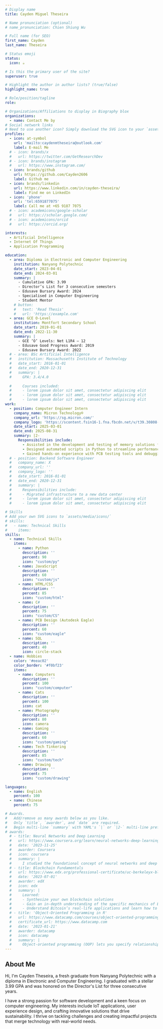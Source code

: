 ```yaml
---
# Display name
title: Cayden Miguel Theseira

# Name pronunciation (optional)
# name_pronunciation: Chien Shiung Wu

# Full name (for SEO)
first_name: Cayden
last_name: Theseira

# Status emoji
status:
  icon: ☕️

# Is this the primary user of the site?
superuser: true

# Highlight the author in author lists? (true/false)
highlight_name: true

# Role/position/tagline
role: ‎

# Organizations/Affiliations to display in Biography blox
organizations:
  - name: Contact Me by
# Social network links
# Need to use another icon? Simply download the SVG icon to your `assets/media/icons/` folder.
profiles:
  - icon: at-symbol
    url: 'mailto:caydenmtheseira@outlook.com'
    label: E-mail Me
  # - icon: brands/x
  #   url: https://twitter.com/GetResearchDev
  # - icon: brands/instagram
  #   url: https://www.instagram.com/
  - icon: brands/github
    url: https://github.com/Cayden2606
    label: Github me
  - icon: brands/linkedin
    url: https://www.linkedin.com/in/cayden-theseira/
    label: Find me on LinkedIn
  - icon: 'phone'
    url: 'tel:6591877075'
    label: Call me at +65 9187 7075
  # - icon: academicons/google-scholar
  #   url: https://scholar.google.com/
  # - icon: academicons/orcid
  #   url: https://orcid.org/

interests:
  - Artificial Intelligence
  - Internet Of Things
  - Application Programming

education:
  - area: Diploma in Electronic and Computer Engineering
    institution: Nanyang Polytechnic
    date_start: 2023-04-01
    date_end: 2024-03-01
    summary: |
      - Cumulative GPA: 3.99
      - Director’s List for 3 consecutive semesters
      - Edusave Bursary Award: 2024
      - Specialised in Computer Engineering
      - Student Mentor
    # button:
    #   text: 'Read Thesis'
    #   url: 'https://example.com'
  - area: GCE O-Level
    institution: Montfort Secondary School
    date_start: 2019-01-01
    date_end: 2022-11-30
    summary: |
      - GCE ‘O’ Levels: Net L1R4 – 12
      - Edusave Good Progress Award: 2019
      - Edusave Bursary Award: 2022
  # - area: BSc Artificial Intelligence
  #   institution: Massachusetts Institute of Technology
  #   date_start: 2016-01-01
  #   date_end: 2020-12-31
  #   summary: |
  #     GPA: 3.4/4.0
      
  #     Courses included:
  #     - lorem ipsum dolor sit amet, consectetur adipiscing elit
  #     - lorem ipsum dolor sit amet, consectetur adipiscing elit
  #     - lorem ipsum dolor sit amet, consectetur adipiscing elit
work:
  - position: Computer Engineer Intern
    company_name: Micron Technology®
    company_url: 'https://sg.micron.com/'
    company_logo: 'https://scontent.fsin16-1.fna.fbcdn.net/v/t39.30808-1/462593766_1057475599713657_6028837455313199_n.jpg?stp=cp6_dst-jpg_s720x720_tt6&_nc_cat=102&ccb=1-7&_nc_sid=f4b9fd&_nc_ohc=w0535QuNLvgQ7kNvgEhafmr&_nc_zt=24&_nc_ht=scontent.fsin16-1.fna&_nc_gid=AL5QZiJ6lahlPXSCrSzZgqt&oh=00_AYD06EWbPGfYtUMnELMNE2EiUDqrQ1y9-HWWo8ywSzKfKw&oe=67659452'
    date_start: 2025-03-01
    date_end: 2025-08-31
    summary: |2-
      Responsibilities include:
        - Assisted in the development and testing of memory solutions for embedded systems
        - Designed automated scripts in Python to streamline performance diagnostics for NAND products
        - Gained hands-on experience with PCB testing tools and debugging techniques
  # - position: Backend Software Engineer
  #   company_name: X
  #   company_url: ''
  #   company_logo: ''
  #   date_start: 2016-01-01
  #   date_end: 2020-12-31
  #   summary: |
  #     Responsibilities include:
  #     - Migrated infrastructure to a new data center
  #     - lorem ipsum dolor sit amet, consectetur adipiscing elit
  #     - lorem ipsum dolor sit amet, consectetur adipiscing elit

# Skills
# Add your own SVG icons to `assets/media/icons/`
# skills:
#   - name: Technical Skills
#     items:
skills:
  - name: Technical Skills
    items:
      - name: Python
        description: ''
        percent: 90
        icon: "custom/py"
      - name: JavaScript
        description: ''
        percent: 60
        icon: "custom/js"
      - name: HTML/CSS
        description: ''
        percent: 85
        icon: "custom/html"
      - name: C#
        description: ''
        percent: 75
        icon: "custom/CS"
      - name: PCB Design (Autodesk Eagle)
        description: ''
        percent: 60
        icon: "custom/eagle"
      - name: SQL
        description: ''
        percent: 40
        icon: circle-stack
  - name: Hobbies
    color: '#eeac02'
    color_border: '#f0bf23'
    items:
      - name: Computers
        description: ''
        percent: 100
        icon: "custom/computer"
      - name: Cats
        description: ''
        percent: 100
        icon: cat
      - name: Photography
        description: ''
        percent: 80
        icon: camera
      - name: Gaming
        description: ''
        percent: 60
        icon: "custom/gaming"
      - name: Tech Tinkering
        description: ''
        percent: 85
        icon: "custom/tech"
      - name: Drawing
        description: ''
        percent: 75
        icon: "custom/drawing"

languages:
  - name: English
    percent: 100
  - name: Chinese
    percent: 75

# Awards.
#   Add/remove as many awards below as you like.
#   Only `title`, `awarder`, and `date` are required.
#   Begin multi-line `summary` with YAML's `|` or `|2-` multi-line prefix and indent 2 spaces below.
# awards:
  # - title: Neural Networks and Deep Learning
  #   url: https://www.coursera.org/learn/neural-networks-deep-learning
  #   date: '2023-11-25'
  #   awarder: Coursera
  #   icon: coursera
  #   summary: |
  #     I studied the foundational concept of neural networks and deep learning. By the end, I was familiar with the significant technological trends driving the rise of deep learning; build, train, and apply fully connected deep neural networks; implement efficient (vectorized) neural networks; identify key parameters in a neural network’s architecture; and apply deep learning to your own applications.
  # - title: Blockchain Fundamentals
  #   url: https://www.edx.org/professional-certificate/uc-berkeleyx-blockchain-fundamentals
  #   date: '2023-07-01'
  #   awarder: edX
  #   icon: edx
  #   summary: |
  #     Learned:
  #     - Synthesize your own blockchain solutions
  #     - Gain an in-depth understanding of the specific mechanics of Bitcoin
  #     - Understand Bitcoin’s real-life applications and learn how to attack and destroy Bitcoin, Ethereum, smart contracts and Dapps, and alternatives to Bitcoin’s Proof-of-Work consensus algorithm
  # - title: 'Object-Oriented Programming in R'
  #   url: https://www.datacamp.com/courses/object-oriented-programming-with-s3-and-r6-in-r
  #   certificate_url: https://www.datacamp.com
  #   date: '2023-01-21'
  #   awarder: datacamp
  #   icon: datacamp
  #   summary: |
  #     Object-oriented programming (OOP) lets you specify relationships between functions and the objects that they can act on, helping you manage complexity in your code. This is an intermediate level course, providing an introduction to OOP, using the S3 and R6 systems. S3 is a great day-to-day R programming tool that simplifies some of the functions that you write. R6 is especially useful for industry-specific analyses, working with web APIs, and building GUIs.
---
```



## About Me

Hi, I'm Cayden Theseira, a fresh graduate from Nanyang Polytechnic with a diploma in Electronic and Computer Engineering. I graduated with a stellar 3.99 GPA and was honored on the Director's List for three consecutive years.

I have a strong passion for software development and a keen focus on computer engineering. My interests include IoT applications, user experience design, and crafting innovative solutions that drive sustainability. I thrive on tackling challenges and creating impactful projects that merge technology with real-world needs.
<!-- 
He has contributed to projects like ASS (Automatic Shutting System), an award-winning modular attachment for refrigeration doors that enhances energy efficiency, and the IoT Smart Bus Stop, a sustainable prototype with smart features. Additionally, he developed a Morse Code Translator, showcasing his ability to integrate software and hardware for practical applications. -->
